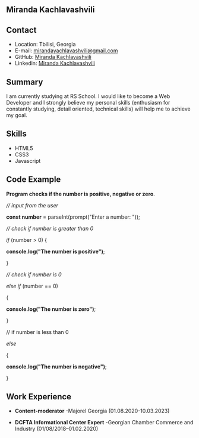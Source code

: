 ## Miranda Kachlavashvili

## Contact

- Location: Tbilisi, Georgia
- E-mail: mirandayachlavashvili@gmail.com
- GitHub: [Miranda Kachlavashvili ](https://github.com/Miranda-K12?tab=packages)
- Linkedin: [Miranda Kachlavashvili](https://www.linkedin.com/in/miranda-kachlavashvili-8a43aaa4/)

## Summary

I am currently studying at RS School. I would like to become a Web Developer and I strongly believe my personal skills (enthusiasm for constantly studying, detail oriented, technical skills) will help me to achieve my goal. 

## Skills

- HTML5
- CSS3
- Javascript 

## Code Example

**Program  checks if the number is positive, negative or zero**.

*// input from the user*

**const number** = parseInt(prompt("Enter a number: "));

*// check if number is greater than 0*

*if* (number > 0) {

   **console.log("The number is positive")**;
    
}

*// check if number is 0*

*else if* (number == 0) 

{

  **console.log("The number is zero")**;
  
}

// if number is less than 0

*else* 

{

   **console.log("The number is negative")**;
     
}


## Work Experience

* **Content-moderator** -Majorel Georgia (01.08.2020-10.03.2023)
    
*  **DCFTA Informational Center Expert** -Georgian Chamber Commerce and Industry (01/08/2018–01.02.2020)
